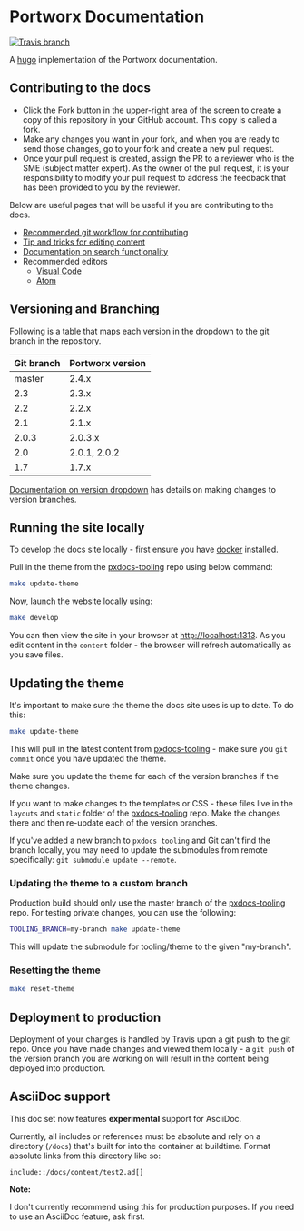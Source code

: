 # Portworx Documentation

[![Travis branch](https://img.shields.io/travis/portworx/pxdocs/master.svg)](https://travis-ci.org/portworx/pxdocs)

A [hugo](https://gohugo.io/) implementation of the Portworx documentation.

## Contributing to the docs

* Click the Fork button in the upper-right area of the screen to create a copy of this repository in your GitHub account. This copy is called a fork. 
* Make any changes you want in your fork, and when you are ready to send those changes, go to your fork and create a new pull request.
* Once your pull request is created, assign the PR to a reviewer who is the SME (subject matter expert). As the owner of the pull request, it is your responsibility to modify your pull request to address the feedback that has been provided to you by the reviewer.

Below are useful pages that will be useful if you are contributing to the docs.

* [Recommended git workflow for contributing](GIT_WORKFLOW.md)
* [Tip and tricks for editing content](TIPS_AND_TRICKS.md)
* [Documentation on search functionality](SEARCH.md)
* Recommended editors
    * [Visual Code](https://code.visualstudio.com/)
    * [Atom](https://atom.io/)

## Versioning and Branching

Following is a table that maps each version in the dropdown to the git branch in the repository.

| Git branch | Portworx version                    |
|------------|-------------------------------------|
| master     | 2.4.x                               |
| 2.3        | 2.3.x                               |
| 2.2        | 2.2.x                               |
| 2.1        | 2.1.x                               |
| 2.0.3      | 2.0.3.x                             |
| 2.0        | 2.0.1, 2.0.2                        |
| 1.7        | 1.7.x                               |

[Documentation on version dropdown](VERSIONS.md) has details on making changes to version branches.

## Running the site locally

To develop the docs site locally - first ensure you have [docker](https://docs.docker.com/install/) installed.

Pull in the theme from the [pxdocs-tooling](https://github.com/portworx/pxdocs-tooling) repo using below command:

```bash
make update-theme
```

Now, launch the website locally using:

```bash
make develop
```

You can then view the site in your browser at [http://localhost:1313](http://localhost:1313).  As you edit content in the `content` folder - the browser will refresh automatically as you save files.

## Updating the theme

It's important to make sure the theme the docs site uses is up to date.  To do this:

```bash
make update-theme
```

This will pull in the latest content from [pxdocs-tooling](https://github.com/portworx/pxdocs-tooling) - make sure you `git commit` once you have updated the theme.

Make sure you update the theme for each of the version branches if the theme changes.

If you want to make changes to the templates or CSS - these files live in the `layouts` and `static` folder of the [pxdocs-tooling](https://github.com/portworx/pxdocs-tooling) repo.  Make the changes there and then re-update each of the version branches.

If you've added a new branch to `pxdocs tooling` and Git can't find the branch locally, you may need to update the submodules from remote specifically: `git submodule update --remote`.

### Updating the theme to a custom branch

Production build should only use the master branch of the [pxdocs-tooling](https://github.com/portworx/pxdocs-tooling) repo. For testing private changes, you can use the following:

```bash
TOOLING_BRANCH=my-branch make update-theme
```

This will update the submodule for tooling/theme to the given "my-branch".

### Resetting the theme

```bash
make reset-theme
```


## Deployment to production

Deployment of your changes is handled by Travis upon a git push to the git repo.  Once you have made changes and viewed them locally - a `git push` of the version branch you are working on will result in the content being deployed into production.

## AsciiDoc support

This doc set now features **experimental** support for AsciiDoc. 

Currently, all includes or references must be absolute and rely on a directory (`/docs`) that's built for into the container at buildtime. Format absolute links from this directory like so:

```
include::/docs/content/test2.ad[]
```

**Note:**

I don't currently recommend using this for production purposes. If you need to use an AsciiDoc feature, ask first. 